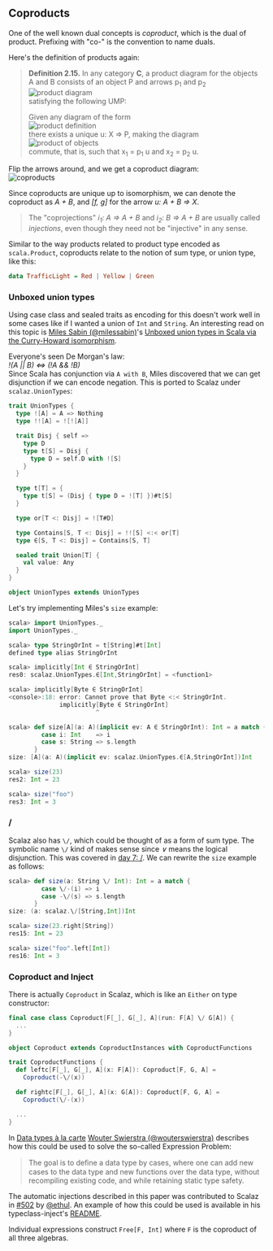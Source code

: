 
  [@milessabin]: https://twitter.com/milessabin
  [scala-union-types]: http://www.chuusai.com/2011/06/09/scala-union-types-curry-howard/
  [Either]: Either.html
  [alacarte]: http://www.staff.science.uu.nl/~swier004/Publications/DataTypesALaCarte.pdf
  [@wouterswierstra]: https://twitter.com/wouterswierstra
  [502]: https://github.com/scalaz/scalaz/pull/502
  [@ethul]: https://github.com/ethul
  [inject]: https://github.com/ethul/typeclass-inject/blob/3ad6070259ffcc9108a490a12281ce3a976d11c6/README.md

## Coproducts

One of the well known dual concepts is *coproduct*, which is the dual of product. Prefixing with "co-" is the convention to name duals.

Here's the definition of products again:

> **Definition 2.15.** In any category **C**, a product diagram for the objects A and B consists of an object P and arrows p<sub>1</sub> and p<sub>2</sub><br>
> ![product diagram](files/day20-g-product-diagram.png)<br>
> satisfying the following UMP:
> 
> Given any diagram of the form<br>
> ![product definition](files/day20-h-product-definition.png)<br>
> there exists a unique u: X => P, making the diagram<br>
> ![product of objects](files/day20-d-product-of-objects.png)<br>
> commute, that is, such that x<sub>1</sub> = p<sub>1</sub> u and x<sub>2</sub> = p<sub>2</sub> u.

Flip the arrows around, and we get a coproduct diagram:<br>
![coproducts](files/day21-a-coproducts.png)

Since coproducts are unique up to isomorphism, we can denote the coproduct as *A + B*, and *[f, g]* for the arrow *u: A + B => X*.

> The "coprojections" *i<sub>1</sub>: A => A + B* and *i<sub>2</sub>: B => A + B* are usually called *injections*, even though they need not be "injective" in any sense.

Similar to the way products related to product type encoded as `scala.Product`, coproducts relate to the notion of sum type, or union type, like this:

```haskell
data TrafficLight = Red | Yellow | Green
```

### Unboxed union types

Using case class and sealed traits as encoding for this doesn't work well in some cases like if I wanted a union of `Int` and `String`. An interesting read on this topic is [Miles Sabin (@milessabin)][@milessabin]'s [Unboxed union types in Scala via the Curry-Howard isomorphism][scala-union-types].

Everyone's seen De Morgan's law: <br>
*!(A || B) <=> (!A && !B)*<br>
Since Scala has conjunction via `A with B`, Miles discovered that we can get disjunction if we can encode negation. This is ported to Scalaz under `scalaz.UnionTypes`:

```scala
trait UnionTypes {
  type ![A] = A => Nothing
  type !![A] = ![![A]]

  trait Disj { self =>
    type D
    type t[S] = Disj {
      type D = self.D with ![S]
    }
  }

  type t[T] = {
    type t[S] = (Disj { type D = ![T] })#t[S]
  }

  type or[T <: Disj] = ![T#D]

  type Contains[S, T <: Disj] = !![S] <:< or[T]
  type ∈[S, T <: Disj] = Contains[S, T]

  sealed trait Union[T] {
    val value: Any
  }
}

object UnionTypes extends UnionTypes
```

Let's try implementing Miles's `size` example:

```scala
scala> import UnionTypes._
import UnionTypes._

scala> type StringOrInt = t[String]#t[Int]
defined type alias StringOrInt

scala> implicitly[Int ∈ StringOrInt]
res0: scalaz.UnionTypes.∈[Int,StringOrInt] = <function1>

scala> implicitly[Byte ∈ StringOrInt]
<console>:18: error: Cannot prove that Byte <:< StringOrInt.
              implicitly[Byte ∈ StringOrInt]
                        ^

scala> def size[A](a: A)(implicit ev: A ∈ StringOrInt): Int = a match {
         case i: Int    => i
         case s: String => s.length  
       }
size: [A](a: A)(implicit ev: scalaz.UnionTypes.∈[A,StringOrInt])Int

scala> size(23)
res2: Int = 23

scala> size("foo")
res3: Int = 3
```

### \/

Scalaz also has `\/`, which could be thought of as a form of sum type. The symbolic name `\/` kind of makes sense since *∨* means the logical disjunction. This was covered in [day 7: \/][Either]. We can rewrite the `size` example as follows:

```scala
scala> def size(a: String \/ Int): Int = a match {
         case \/-(i) => i
         case -\/(s) => s.length  
       }
size: (a: scalaz.\/[String,Int])Int

scala> size(23.right[String])
res15: Int = 23

scala> size("foo".left[Int])
res16: Int = 3
```

### Coproduct and Inject

There is actually `Coproduct` in Scalaz, which is like an `Either` on type constructor:

```scala
final case class Coproduct[F[_], G[_], A](run: F[A] \/ G[A]) {
  ...
}

object Coproduct extends CoproductInstances with CoproductFunctions

trait CoproductFunctions {
  def leftc[F[_], G[_], A](x: F[A]): Coproduct[F, G, A] =
    Coproduct(-\/(x))

  def rightc[F[_], G[_], A](x: G[A]): Coproduct[F, G, A] =
    Coproduct(\/-(x))

  ...
}
```

In [Data types à la carte][alacarte] [Wouter Swierstra (@wouterswierstra)][@wouterswierstra] describes how this could be used to solve the so-called Expression Problem:

> The goal is to deﬁne a data type by cases, where one can add new cases to the data type
and new functions over the data type, without recompiling existing code, and while retaining
static type safety.

The automatic injections described in this paper was contributed to Scalaz in [#502][502] by [@ethul][@ethul]. An example of how this could be used is available in his typeclass-inject's [README][inject].

Individual expressions construct `Free[F, Int]` where `F` is the coproduct of all three algebras.


